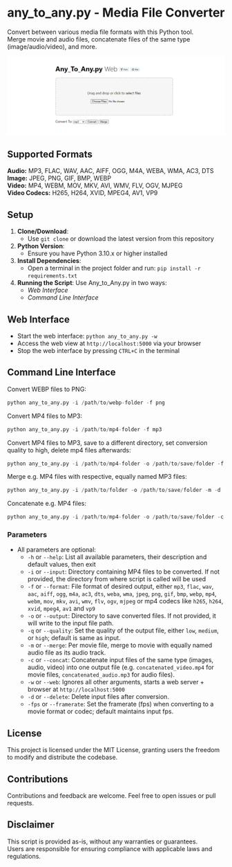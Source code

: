 # any_to_any.py - Media File Converter

Convert between various media file formats with this Python tool.<br>
Merge movie and audio files, concatenate files of the same type (image/audio/video), and more.

![screenshot](./img/Any-to-Any-Web.png)

## Supported Formats
**Audio:** MP3, FLAC, WAV, AAC, AIFF, OGG, M4A, WEBA, WMA, AC3, DTS<br> 
**Image:** JPEG, PNG, GIF, BMP, WEBP<br>
**Video:** MP4, WEBM, MOV, MKV, AVI, WMV, FLV, OGV, MJPEG<br>
**Video Codecs:** H265, H264, XVID, MPEG4, AV1, VP9

## Setup
1. **Clone/Download**:
   - Use `git clone` or download the latest version from this repository
2. **Python Version**:
   - Ensure you have Python 3.10.x or higher installed
3. **Install Dependencies**:
   - Open a terminal in the project folder and run: `pip install -r requirements.txt`
4. **Running the Script**:
   Use Any_to_Any.py in two ways:
   - *Web Interface*
   - *Command Line Interface*

## Web Interface
- Start the web interface: `python any_to_any.py -w`
- Access the web view at `http://localhost:5000` via your browser
- Stop the web interface by pressing `CTRL+C` in the terminal

## Command Line Interface
Convert WEBP files to PNG:
```py
python any_to_any.py -i /path/to/webp-folder -f png
```
Convert MP4 files to MP3:
```py
python any_to_any.py -i /path/to/mp4-folder -f mp3
```
Convert MP4 files to MP3, save to a different directory, set conversion quality to high, delete mp4 files afterwards:
```py
python any_to_any.py -i /path/to/mp4-folder -o /path/to/save/folder -f mp3 -q high -d
```
Merge e.g. MP4 files with respective, equally named MP3 files:
```py
python any_to_any.py -i /path/to/folder -o /path/to/save/folder -m -d
```
Concatenate e.g. MP4 files:
```py
python any_to_any.py -i /path/to/mp4-folder -o /path/to/save/folder -c -d
```

### Parameters
 - All parameters are optional:
   - `-h` or `--help`: List all available parameters, their description and default values, then exit
   - `-i` or `--input`: Directory containing MP4 files to be converted. If not provided, the directory from where script is called will be used
   - `-f` or `--format`: File format of desired output, either `mp3`, `flac`, `wav`, `aac`, `aiff`, `ogg`, `m4a`, `ac3`, `dts`, `weba`, `wma`, `jpeg`, `png`, `gif`, `bmp`, `webp`, `mp4`, `webm`, `mov`, `mkv`, `avi`,  `wmv`, `flv`, `ogv`, `mjpeg` or mp4 codecs like `h265`, `h264`, `xvid`, `mpeg4`, `av1` and `vp9`
   - `-o` or `--output`: Directory to save converted files. If not provided, it will write to the input file path.
   - `-q` or `--quality`: Set the quality of the output file, either `low`, `medium`, or `high`; default is same as input.
   - `-m` or `--merge`: Per movie file, merge to movie with equally named audio file as its audio track.
   - `-c` or `--concat`: Concatenate input files of the same type (images, audio, video) into one output file (e.g. `concatenated_video.mp4` for movie files, `concatenated_audio.mp3` for audio files).
   - `-w` or `--web`: Ignores all other arguments, starts a web server + browser at `http://localhost:5000`
   - `-d` or `--delete`: Delete input files after conversion.
   - `-fps` or `--framerate`: Set the framerate (fps) when converting to a movie format or codec; default maintains input fps.

## License
This project is licensed under the MIT License, granting users the freedom to modify and distribute the codebase.

## Contributions
Contributions and feedback are welcome. Feel free to open issues or pull requests.

## Disclaimer
This script is provided as-is, without any warranties or guarantees.<br>
Users are responsible for ensuring compliance with applicable laws and regulations.
